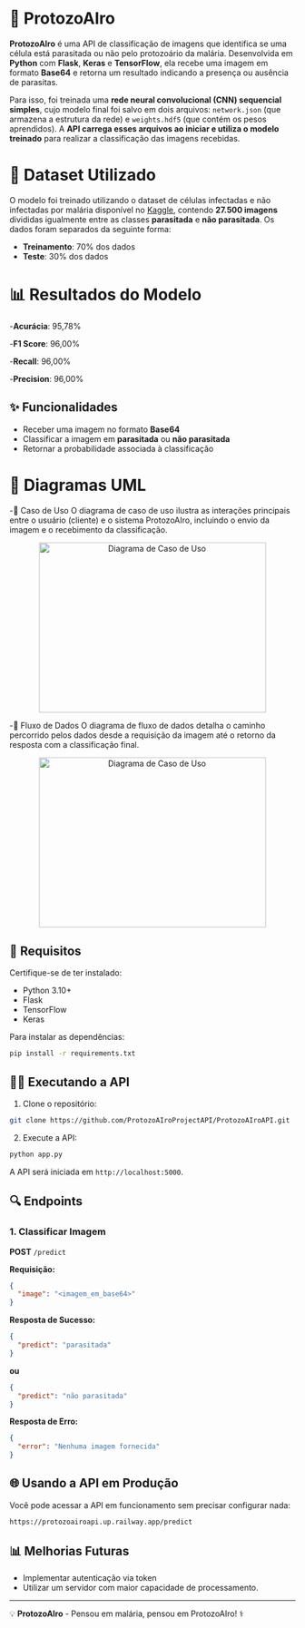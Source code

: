 # 🦟 ProtozoAIro

**ProtozoAIro** é uma API de classificação de imagens que identifica se uma célula está parasitada ou não pelo protozoário da malária. Desenvolvida em **Python** com **Flask**, **Keras** e **TensorFlow**, ela recebe uma imagem em formato **Base64** e retorna um resultado indicando a presença ou ausência de parasitas.

Para isso, foi treinada uma **rede neural convolucional (CNN) sequencial simples**, cujo modelo final foi salvo em dois arquivos: `network.json` (que armazena a estrutura da rede) e `weights.hdf5` (que contém os pesos aprendidos). A **API carrega esses arquivos ao iniciar e utiliza o modelo treinado** para realizar a classificação das imagens recebidas.



# 📁 Dataset Utilizado
O modelo foi treinado utilizando o dataset de células infectadas e não infectadas por malária disponível no [Kaggle](https://www.kaggle.com/datasets/iarunava/cell-images-for-detecting-malaria), contendo **27.500 imagens** divididas igualmente entre as classes **parasitada** e **não parasitada**. Os dados foram separados da seguinte forma:

- **Treinamento**: 70% dos dados  
- **Teste**: 30% dos dados


# 📊 Resultados do Modelo
-**Acurácia**: 95,78%

-**F1 Score**: 96,00%

-**Recall**: 96,00%

-**Precision**: 96,00%

## ✨ Funcionalidades

- Receber uma imagem no formato **Base64**
- Classificar a imagem em **parasitada** ou **não parasitada**
- Retornar a probabilidade associada à classificação


# 📐 Diagramas UML
-📌 Caso de Uso
O diagrama de caso de uso ilustra as interações principais entre o usuário (cliente) e o sistema ProtozoAIro, incluindo o envio da imagem e o recebimento da classificação.
<div align="center">
  <img src="https://i.postimg.cc/2SmNbnfs/casodeusoprotozoairo.jpg" alt="Diagrama de Caso de Uso" width="400" height="300">
</div>


-📌 Fluxo de Dados
O diagrama de fluxo de dados detalha o caminho percorrido pelos dados desde a requisição da imagem até o retorno da resposta com a classificação final.

<div align="center">
  <img src="" alt="Diagrama de Caso de Uso" width="400" height="300">
</div>



## 👤 Requisitos

Certifique-se de ter instalado:

- Python 3.10+
- Flask
- TensorFlow
- Keras

Para instalar as dependências:

```bash
pip install -r requirements.txt
```


## 🚶‍♂️ Executando a API

1. Clone o repositório:

```bash
git clone https://github.com/ProtozoAIroProjectAPI/ProtozoAIroAPI.git
```

2. Execute a API:

```bash
python app.py
```

A API será iniciada em `http://localhost:5000`.

## 🔍 Endpoints

### 1. **Classificar Imagem**

**POST** `/predict`

**Requisição:**

```json
{
  "image": "<imagem_em_base64>"
}
```

**Resposta de Sucesso:**

```json
{
  "predict": "parasitada"
}
```
**ou**

```json
{
  "predict": "não parasitada"
}
```

**Resposta de Erro:**

```json
{
  "error": "Nenhuma imagem fornecida"
}
```

## 🌐 Usando a API em Produção

Você pode acessar a API em funcionamento sem precisar configurar nada:

```bash
https://protozoairoapi.up.railway.app/predict
```

## 📊 Melhorias Futuras
- Implementar autenticação via token
- Utilizar um servidor com maior capacidade de processamento.

---

💡 **ProtozoAIro** - Pensou em malária, pensou em ProtozoAIro! ⚕️

